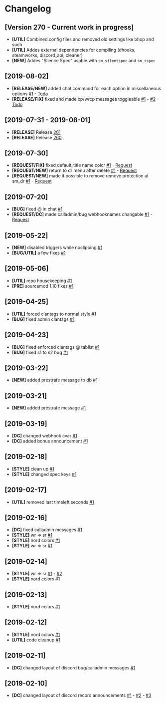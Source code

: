 # Changelog

[Version 270 - Current work in progress]
---

* **[UTIL]** Combined config files and removed old settings like bhop and such
* **[UTIL]** Addes external dependencies for compiling (dhooks, steamworks, discord_api, cleaner)
* **[NEW]** Addes "Silence Spec" usable with `sm_silentspec` and `sm_sspec`

[2019-08-02]
---
* **[RELEASE/NEW]** added chat command for each option in miscellaneous options [#1](https://github.com/totles/z4lab-surftimer/commit/075694a9af16bc8772992dcc3c6fe833192806e6) - [Todo](https://github.com/totles/z4lab-surftimer/issues/38)
* **[RELEASE/FIX]** fixed and made cp/wrcp messages toggleable  [#1](https://github.com/totles/z4lab-surftimer/commit/1cdb099c87b24bf201add111f2cb8123b45555d6) - [#2](https://github.com/totles/z4lab-surftimer/commit/808871c5617449de86c074737a193e2ea2610c33) - [Todo](https://github.com/totles/z4lab-surftimer/issues/39)

[2019-07-31 - 2019-08-01]
---
* **[RELEASE]** Release [261](https://github.com/totles/z4lab-surftimer/tree/261)
* **[RELEASE]** Release [260](https://github.com/totles/z4lab-surftimer/tree/2.6)

[2019-07-30]
---
* **[REQUEST/FIX]** fixed default_title name color [#1](https://github.com/totles/z4lab-surftimer/commit/4381c12b61fba33ed678f61f648d5f870c1e79b3) - [Request](https://github.com/totles/z4lab-surftimer/issues/24)
* **[REQUEST/NEW]** return to dr menu after delete [#1](https://github.com/totles/z4lab-surftimer/commit/ae632a2c43d8ee9fbb9f81590cca44bc15c409d0) - [Request](https://github.com/totles/z4lab-surftimer/issues/27)
* **[REQUEST/NEW]** made it possible to remove remove protection at sm_dr [#1](https://github.com/totles/z4lab-surftimer/commit/83c01b34f124a4199fae3e730476374a94d14943) - [Request](https://github.com/totles/z4lab-surftimer/issues/27)

[2019-07-20]
---
* **[BUG]** fixed @ in chat [#1](https://github.com/totles/z4lab-surftimer/commit/fed31a8b9c06d94fad5414c591a748ccb142c463)
* **[REQUEST/DC]** made calladmin/bug webhooknames changable [#1](https://github.com/totles/z4lab-surftimer/commit/ece5ffcb5d64b17c86ff1f196fcf6e592369c907) - [Request](https://github.com/totles/z4lab-surftimer/issues/23)

[2019-05-22]
---
* **[NEW]** disabled triggers while noclipping [#1](https://github.com/totles/z4lab-surftimer/commit/a4065177b8c2453e4fe6249a514dba1f79bf55a2)
* **[BUG/UTIL]** a few fixes [#1](https://github.com/totles/z4lab-surftimer/commit/43d7dbe58bb485f8bf7856d05ddd46c178618319)

[2019-05-06]
---
* **[UTIL]** repo housekeeping [#1](https://github.com/totles/z4lab-surftimer/commit/dc7a0a9fe631e20c81c18182c720392b50236804)
* **[PRE]** sourcemod 1.10 fixes [#1](https://github.com/totles/z4lab-surftimer/commit/b31ff454b9182d2e4b3b96fb555f309732945fd7)

[2019-04-25]
---
* **[UTIL]** forced clantags to normal style [#1](https://github.com/totles/z4lab-surftimer/commit/d030af6ba92a89a6f55448346accf52fb5118db2)
* **[BUG]** fixed admin clantags [#1](https://github.com/totles/z4lab-surftimer/commit/4848dff2e0b95884da580286bacb4822069eb8e5)

[2019-04-23]
---
* **[BUG]** fixed enforced clantags @ tablist [#1](https://github.com/totles/z4lab-surftimer/commit/e0012df4f25916bc6502d55806e9124f6c35e521)
* **[BUG]** fixed s1 to s2 bug [#1](https://github.com/totles/z4lab-surftimer/commit/d7892b7aadbbde5a4d8f6802471f7be5791c12a7)

[2019-03-22]
---
* **[NEW]** added prestrafe message to db [#1](https://github.com/totles/z4lab-surftimer/commit/992abc555895ea835070e47ced69efd8508c0ec6)

[2019-03-21]
---
* **[NEW]** added prestrafe message [#1](https://github.com/totles/z4lab-surftimer/commit/385ccbe8d187e3ac0904eb7776df76a726118983)

[2019-03-19]
---
* **[DC]** changed webhook cvar [#1](https://github.com/totles/z4lab-surftimer/commit/7f5ca1dd1f170aa50359edd340ca98e25029d8a6)
* **[DC]** added bonus announcement [#1](https://github.com/totles/z4lab-surftimer/commit/a30fb691121ace576134c27e26fd5ddb70171f60)

[2019-02-18]
---
* **[STYLE]** clean up [#1](https://github.com/totles/z4lab-surftimer/commit/bb78a4478337a504d5521b8ecec58c0623877751)
* **[STYLE]** changed spec keys [#1](https://github.com/totles/z4lab-surftimer/commit/f88a0a77ab972b9c25fec1c39ceeb95c655c8c4d)

[2019-02-17]
---
* **[UTIL]** removed last timeleft seconds [#1](https://github.com/totles/z4lab-surftimer/commit/6f73aca9b84105f0f883c1e257859af54510cc80)

[2019-02-16]
---
* **[DC]** fixed calladmin messages [#1](https://github.com/totles/z4lab-surftimer/commit/ede06c446bdac87b3c826691a5cb0f8124bdf7b7)
* **[STYLE]** wr => sr [#1](https://github.com/totles/z4lab-surftimer/commit/621b8003fb5a3c8356271205492f274499b0f2a3)
* **[STYLE]** nord colors [#1](https://github.com/totles/z4lab-surftimer/commit/195e4cdd88d7b940a8c345497a438814189b7c62)
* **[STYLE]** wr => sr [#1](https://github.com/totles/z4lab-surftimer/commit/4b4d2fdcf9cf6d84503a695a18f30a6037e9e33d)

[2019-02-14]
---
* **[STYLE]** wr => sr [#1](https://github.com/totles/z4lab-surftimer/commit/ec0abddcf0508a86305fa618bd0f099c7a60fec5) - [#2](https://github.com/totles/z4lab-surftimer/commit/ff816ab14928f390f361d7cffd0b8e4a9901944c)
* **[STYLE]** nord colors [#1](https://github.com/totles/z4lab-surftimer/commit/bb5ec236f807ddfdf87adf4f19d00d0a187007ab)

[2019-02-13]
---
* **[STYLE]** nord colors [#1](https://github.com/totles/z4lab-surftimer/commit/a08650ff6f091df69d88afb6040af0858d2f63ab)

[2019-02-12]
---
* **[STYLE]** nord colors [#1](https://github.com/totles/z4lab-surftimer/commit/d5aad915d5a799cd0ca7418ec5c4eae2d311f707)
* **[UTIL]** code cleanup [#1](https://github.com/totles/z4lab-surftimer/commit/7342d245c6d5ba48fcc10da77ef59b151117e254)

[2019-02-11]
---
* **[DC]** changed layout of discord bug/calladmin messages [#1](https://github.com/totles/z4lab-surftimer/commit/16430e1be29e4497295d3b99a256baa98f2da6d4)

[2019-02-10]
---
* **[DC]** changed layout of discord record announcements [#1](https://github.com/totles/z4lab-surftimer/commit/a601fbe1208795a294075929b3a5d43e3ff23155) - [#2](https://github.com/totles/z4lab-surftimer/commit/e40050f25cf6eeb3c12df51a04b9c48c575e91c1) - [#3](https://github.com/totles/z4lab-surftimer/commit/6d61bdc6e926c94b863550300b021e672844a4c6)
